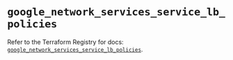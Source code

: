 # `google_network_services_service_lb_policies`

Refer to the Terraform Registry for docs: [`google_network_services_service_lb_policies`](https://registry.terraform.io/providers/hashicorp/google-beta/6.48.0/docs/resources/google_network_services_service_lb_policies).
